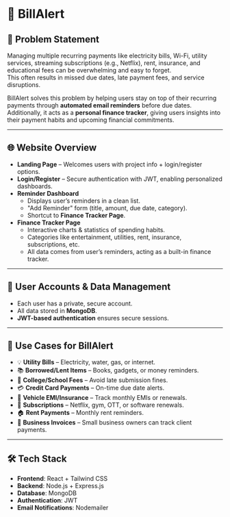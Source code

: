 # 🚀 BillAlert

## 📝 Problem Statement
Managing multiple recurring payments like electricity bills, Wi-Fi, utility services, streaming subscriptions (e.g., Netflix), rent, insurance, and educational fees can be overwhelming and easy to forget.  
This often results in missed due dates, late payment fees, and service disruptions.

BillAlert solves this problem by helping users stay on top of their recurring payments through **automated email reminders** before due dates.  
Additionally, it acts as a **personal finance tracker**, giving users insights into their payment habits and upcoming financial commitments.

---

## 🌐 Website Overview

- **Landing Page** – Welcomes users with project info + login/register options.  
- **Login/Register** – Secure authentication with JWT, enabling personalized dashboards.  
- **Reminder Dashboard**  
  - Displays user’s reminders in a clean list.  
  - "Add Reminder" form (title, amount, due date, category).  
  - Shortcut to **Finance Tracker Page**.  
- **Finance Tracker Page**  
  - Interactive charts & statistics of spending habits.  
  - Categories like entertainment, utilities, rent, insurance, subscriptions, etc.  
  - All data comes from user’s reminders, acting as a built-in finance tracker.  

---

## 🔐 User Accounts & Data Management
- Each user has a private, secure account.  
- All data stored in **MongoDB**.  
- **JWT-based authentication** ensures secure sessions.  

---

## 📌 Use Cases for BillAlert
- 💡 **Utility Bills** – Electricity, water, gas, or internet.  
- 📚 **Borrowed/Lent Items** – Books, gadgets, or money reminders.  
- 🏫 **College/School Fees** – Avoid late submission fines.  
- 💳 **Credit Card Payments** – On-time due date alerts.  
- 🚗 **Vehicle EMI/Insurance** – Track monthly EMIs or renewals.  
- 🛒 **Subscriptions** – Netflix, gym, OTT, or software renewals.  
- 🏠 **Rent Payments** – Monthly rent reminders.  
- 💼 **Business Invoices** – Small business owners can track client payments.  

---

## 🛠️ Tech Stack
- **Frontend**: React + Tailwind CSS  
- **Backend**: Node.js + Express.js  
- **Database**: MongoDB  
- **Authentication**: JWT  
- **Email Notifications**: Nodemailer  
